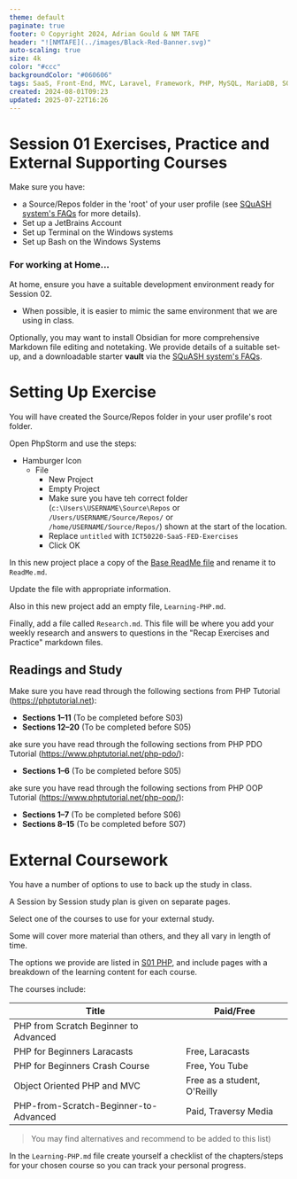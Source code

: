 ```yaml
---
theme: default
paginate: true
footer: © Copyright 2024, Adrian Gould & NM TAFE
header: "![NMTAFE](../images/Black-Red-Banner.svg)"
auto-scaling: true
size: 4k
color: "#ccc"
backgroundColor: "#060606"
tags: SaaS, Front-End, MVC, Laravel, Framework, PHP, MySQL, MariaDB, SQLite, Testing, Unit Testing, Feature Testing, PEST
created: 2024-08-01T09:23
updated: 2025-07-22T16:26
---
```


# Session 01 Exercises, Practice and External Supporting Courses

Make sure you have:

- a Source/Repos folder in the 'root' of your user profile (see
  [SQuASH system's FAQs](https://help.screencraft.net.au) for more details).
- Set up a JetBrains Account
- Set up Terminal on the Windows systems
- Set up Bash on the Windows Systems

### For working at Home...

At home, ensure you have a suitable development environment ready for Session 02.
  - When possible, it is easier to mimic the same environment that we are using in class.

Optionally, you may want to install Obsidian for more comprehensive Markdown file editing 
and notetaking. We provide details of a suitable set-up, and a downloadable starter 
**vault** via the [SQuASH system's FAQs](https://help.screencraft.net.au).


# Setting Up Exercise

You will have created the Source/Repos folder in your user profile's root folder.

Open PhpStorm and use the steps:

- Hamburger Icon
    - File
        - New Project
        - Empty Project
        - Make sure you have teh correct folder (`c:\Users\USERNAME\Source\Repos` or
          `/Users/USERNAME/Source/Repos/` or `/home/USERNAME/Source/Repos/`) shown at the start
          of the location.
        - Replace `untitled` with `ICT50220-SaaS-FED-Exercises`
        - Click OK

In this new project place a copy of the [Base ReadMe file](../assets/ReadMe-Base.md) and 
rename it to `ReadMe.md`.

Update the file with appropriate information.

Also in this new project add an empty file, `Learning-PHP.md`.

Finally, add a file called `Research.md`. This file will be where you add your weekly 
research and answers to questions in the "Recap Exercises and Practice" markdown files.

## Readings and Study

Make sure you have read through the following sections from PHP
Tutorial (https://phptutorial.net):

- **Sections 1–11** (To be completed before S03)
- **Sections 12–20** (To be completed before S05)

ake sure you have read through the following sections from PHP PDO Tutorial
(https://www.phptutorial.net/php-pdo/):

- **Sections 1–6** (To be completed before S05)

ake sure you have read through the following sections from PHP OOP Tutorial
(https://www.phptutorial.net/php-oop/):

- **Sections 1–7** (To be completed before S06)
- **Sections 8–15** (To be completed before S07)



# External Coursework

You have a number of options to use to back up the study in class.

A Session by Session study plan is given on separate pages. 

Select one of the courses to use for your external study. 

Some will cover more material than others, and they all vary in length of time.

The options we provide are listed in [S01 PHP](session-01/S01-PHP.md), and include pages
with a breakdown of the learning content for each course.

The courses include:

| Title                                 | Paid/Free                   |
|---------------------------------------|-----------------------------|
| PHP from Scratch Beginner to Advanced |                             |
| PHP for Beginners Laracasts           | Free, Laracasts             |
| PHP for Beginners Crash Course        | Free, You Tube              |
| Object Oriented PHP and MVC           | Free as a student, O'Reilly |
| PHP-from-Scratch-Beginner-to-Advanced | Paid, Traversy Media        |

> You may find alternatives and recommend to be added to this list) 

In the `Learning-PHP.md` file create yourself a checklist of the chapters/steps for your 
chosen course so you can track your personal progress.

